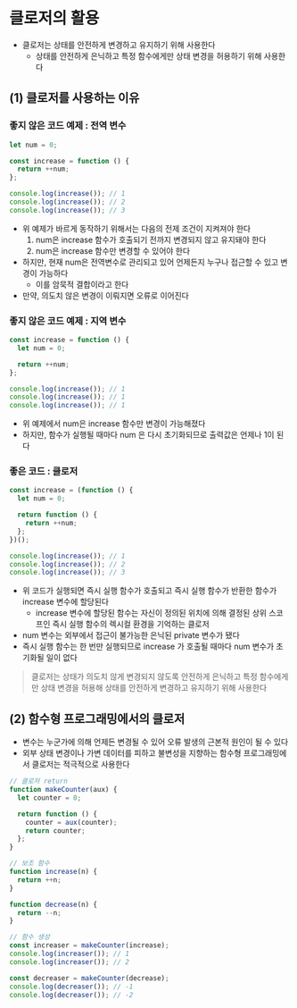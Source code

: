 # 클로저의 활용

- 클로저는 상태를 안전하게 변경하고 유지하기 위해 사용한다
  - 상태를 안전하게 은닉하고 특정 함수에게만 상태 변경을 허용하기 위해 사용한다

## (1) 클로저를 사용하는 이유

### 좋지 않은 코드 예제 : 전역 변수

```jsx
let num = 0;

const increase = function () {
  return ++num;
};

console.log(increase()); // 1
console.log(increase()); // 2
console.log(increase()); // 3
```

- 위 예제가 바르게 동작하기 위해서는 다음의 전제 조건이 지켜져야 한다
  1. num은 increase 함수가 호출되기 전까지 변경되지 않고 유지돼야 한다
  2. num은 increase 함수만 변경할 수 있어야 한다
- 하지만, 현재 num은 전역변수로 관리되고 있어 언제든지 누구나 접근할 수 있고 변경이 가능하다
  - 이를 암묵적 결합이라고 한다
- 만약, 의도치 않은 변경이 이뤄지면 오류로 이어진다

### 좋지 않은 코드 예제 : 지역 변수

```jsx
const increase = function () {
  let num = 0;

  return ++num;
};

console.log(increase()); // 1
console.log(increase()); // 1
console.log(increase()); // 1
```

- 위 예제에서 num은 increase 함수만 변경이 가능해졌다
- 하지만, 함수가 실행될 때마다 num 은 다시 초기화되므로 출력값은 언제나 1이 된다

### 좋은 코드 : 클로저

```jsx
const increase = (function () {
  let num = 0;

  return function () {
    return ++num;
  };
})();

console.log(increase()); // 1
console.log(increase()); // 2
console.log(increase()); // 3
```

- 위 코드가 실행되면 즉시 실행 함수가 호출되고 즉시 실행 함수가 반환한 함수가 increase 변수에 할당된다
  - increase 변수에 할당된 함수는 자신이 정의된 위치에 의해 결정된 상위 스코프인 즉시 실행 함수의 렉시컬 환경을 기억하는 클로저
- num 변수는 외부에서 접근이 불가능한 은닉된 private 변수가 됐다
- 즉시 실행 함수는 한 번만 실행되므로 increase 가 호출될 때마다 num 변수가 초기화될 일이 없다

> 클로저는 상태가 의도치 않게 변경되지 않도록 안전하게 은닉하고 특정 함수에게만 상태 변경을 허용해 상태를 안전하게 변경하고 유지하기 위해 사용한다

## (2) 함수형 프로그래밍에서의 클로저

- 변수는 누군가에 의해 언제든 변경될 수 있어 오류 발생의 근본적 원인이 될 수 있다
- 외부 상태 변경이나 가변 데이터를 피하고 불변성을 지향하는 함수형 프로그래밍에서 클로저는 적극적으로 사용한다

```jsx
// 클로저 return
function makeCounter(aux) {
  let counter = 0;

  return function () {
    counter = aux(counter);
    return counter;
  };
}

// 보조 함수
function increase(n) {
  return ++n;
}

function decrease(n) {
  return --n;
}

// 함수 생성
const increaser = makeCounter(increase);
console.log(increaser()); // 1
console.log(increaser()); // 2

const decreaser = makeCounter(decrease);
console.log(decreaser()); // -1
console.log(decreaser()); // -2
```
